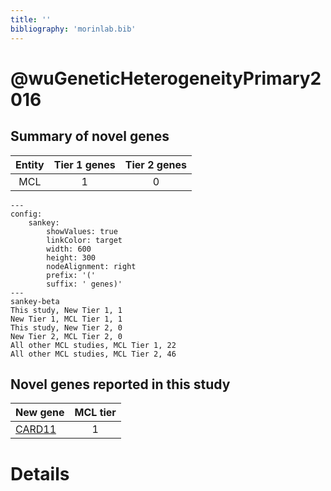 ```yaml
---
title: ''
bibliography: 'morinlab.bib'
---
```


# @wuGeneticHeterogeneityPrimary2016
## Summary of novel genes

|Entity| Tier 1 genes| Tier 2 genes|
|:-:|:-:|:-:|
|MCL|1|0|
```mermaid
---
config:
    sankey:
        showValues: true
        linkColor: target
        width: 600
        height: 300
        nodeAlignment: right
        prefix: '('
        suffix: ' genes)'
---
sankey-beta
This study, New Tier 1, 1
New Tier 1, MCL Tier 1, 1
This study, New Tier 2, 0
New Tier 2, MCL Tier 2, 0
All other MCL studies, MCL Tier 1, 22
All other MCL studies, MCL Tier 2, 46
```


## Novel genes reported in this study

|New gene|MCL tier|
|:-|:-:|
|[CARD11](CARD11)|1 |

# Details


